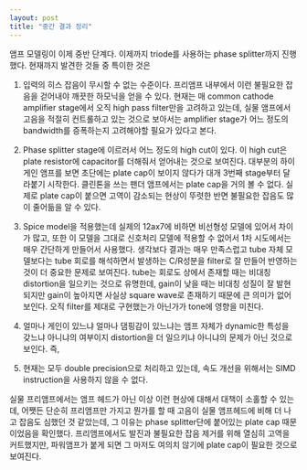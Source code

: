 ```yaml
---
layout: post
title: "중간 결과 정리"
---
```



앰프 모델링이 이제 중반 단계다. 이제까지 triode를 사용하는 phase splitter까지 진행했다. 현재까지 발견한 것들 중 특이한 것은




1) 입력의 히스 잡음이 무시할 수 없는 수준이다. 프리앰프 내부에서 이런 불필요한 잡음을 걷어내야 깨끗한 하모닉을 얻을 수 있다. 현재는 매 common cathode amplifier stage에서 오직 high pass filter만을 고려하고 있는데, 실물 앰프에서 고음을 적절히 컨트롤하고 있는 것으로 보아서는 amplifier stage가 어느 정도의 bandwidth를 증폭하는지 고려해야할 필요가 있다고 본다.




2) Phase splitter stage에 이르러서 어느 정도의 high cut이 있다. 이 high cut은 plate resistor에 capacitor를 더해줘서 얻어내는 것으로 보여진다. 대부분의 하이게인 앰프를 보면 초단에는 plate cap이 보이지 않다가 대개 3번째 stage부터 달라붙기 시작한다. 클린톤을 쓰는 팬더 앰프에서는 plate cap을 거의 볼 수 없다. 실제로 plate cap이 붙으면 고역이 감소되는 현상이 뚜렷한 반면 불필요한 잡음도 많이 줄어듦을 알 수 있다.




3) Spice model을 적용했는데 실제의 12ax7에 비하면 비선형성 모델에 있어서 차이가 많고, 또한 이 모델을 그대로 신호처리 모델에 적용할 수 없어서 1차 시도에서는 매우 간단하게 만들어서 사용했다. 생각보다 결과는 매우 만족스럽고 tube 자체 모델보다는 tube 회로를 해석하면서 발생하는 C/R성분을 filter로 잘 만들어 반영하는 것이 더 중요한 문제로 보여진다. tube는 회로도 상에서 존재할 때는 비대칭 distortion을 일으키는 것으로 유명한데, gain이 낮을 때는 비대칭 성질이 잘 발현되지만 gain이 높아지면 사실상 square wave로 존재하기 때문에 큰 의미가 없어보인다. 오직 filter를 제대로 구현했는가 아닌가가 tone에 영향을 미친다. 




4) 얼마나 게인이 있느냐 얼마나 댐핑감이 있느냐는 앰프 자체가 dynamic한 특성을 갖느냐 아니냐의 여부이지 distortion을 더 일으키냐 아니냐의 문제가 아닌 것으로 보인다. 즉, 




5) 현재는 모두 double precision으로 처리하고 있는데, 속도 개선을 위해서는 SIMD instruction을 사용하지 않을 수 없다. 




실물 프리앰프에서는 앰프 헤드가 아닌 이상 이런 현상에 대해서 대책이 소홀할 수 있는데, 어쨋든 단순히 프리앰프만 가지고 뭔가를 할 때 고음이 실물 앰프헤드에 비해 더 나고 잡음도 심했던 것 같았는데, 그 이유는 phase splitter단에 붙어있는 plate cap 때문이었음을 확인했다. 프리앰프에서도 발진과 불필요한 잡음 제거를 위해 열심히 고역을 커트했지만, 파워앰프가 붙게 되면 그 마저도 여의치 않기에 plate cap이 필요한 것으로 보여진다.











